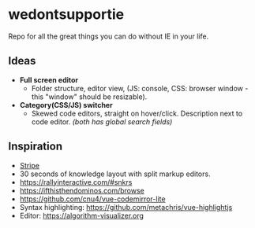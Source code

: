 # wedontsupportie
Repo for all the great things you can do without IE in your life.

## Ideas
- **Full screen editor**
  - Folder structure, editor view, (JS: console, CSS: browser window - this "window" should be resizable).
- **Category(CSS/JS) switcher**
  - Skewed code editors, straight on hover/click. Description next to code editor.
*(both has global search fields)*

## Inspiration
- [Stripe](https://stripe.com/en-dk)
- 30 seconds of knowledge layout with split markup editors.
- https://rallyinteractive.com/#snkrs
- https://ifthisthendominos.com/browse
- https://github.com/cnu4/vue-codemirror-lite
- Syntax highlighting: https://github.com/metachris/vue-highlightjs
- Editor: https://algorithm-visualizer.org

